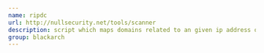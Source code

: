 ```yaml
---
name: ripdc
url: http://nullsecurity.net/tools/scanner
description: script which maps domains related to an given ip address or domainname. URL : http://nullsecurity.net/tools/scanner Groups : blackarch blackarch-recon blackarch-scanner
group: blackarch
---
```

